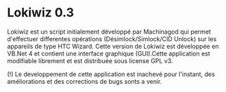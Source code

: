 ﻿Lokiwiz 0.3
============

Lokiwiz est un script initialement développé par Machinagod qui permet d'effectuer differentes opérations (Désimlock/Simlock/CID Unlock)
sur les appareils de type HTC Wizard. Cette version de Lokiwiz est développée en VB.Net 4 et contient une interface graphique
(GUI).Cette application est modifiable librement et est distribuée sous license GPL v3.

(!) Le developpement de cette application est inachevé pour l'instant, des améliorations et des corrections de bugs sonts a 
venir.
